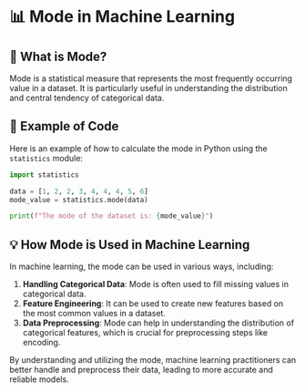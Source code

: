 # 📊 Mode in Machine Learning

## 🤔 What is Mode?

Mode is a statistical measure that represents the most frequently occurring value in a dataset. It is particularly useful in understanding the distribution and central tendency of categorical data.

## 📝 Example of Code

Here is an example of how to calculate the mode in Python using the `statistics` module:

```python
import statistics

data = [1, 2, 2, 3, 4, 4, 4, 5, 6]
mode_value = statistics.mode(data)

print(f"The mode of the dataset is: {mode_value}")
```

## 💡 How Mode is Used in Machine Learning

In machine learning, the mode can be used in various ways, including:

1. **Handling Categorical Data**: Mode is often used to fill missing values in categorical data.
2. **Feature Engineering**: It can be used to create new features based on the most common values in a dataset.
3. **Data Preprocessing**: Mode can help in understanding the distribution of categorical features, which is crucial for preprocessing steps like encoding.

By understanding and utilizing the mode, machine learning practitioners can better handle and preprocess their data, leading to more accurate and reliable models.